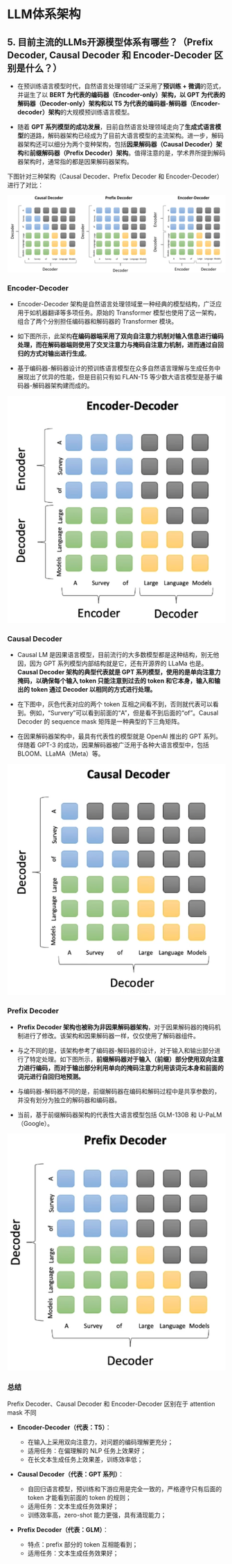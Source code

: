 # LLM体系架构

## 5. 目前主流的LLMs开源模型体系有哪些？（Prefix Decoder, Causal Decoder 和 Encoder-Decoder 区别是什么？）

- 在预训练语言模型时代，自然语言处理领域广泛采用了**预训练 + 微调**的范式，并诞生了以 **BERT 为代表的编码器（Encoder-only）架构，以 GPT 为代表的解码器（Decoder-only）架构和以 T5 为代表的编码器-解码器（Encoder-decoder）架构**的大规模预训练语言模型。

- 随着 **GPT 系列模型的成功发展**，目前自然语言处理领域走向了**生成式语言模型**的道路，解码器架构已经成为了目前大语言模型的主流架构。进一步，解码器架构还可以细分为两个变种架构，包括**因果解码器（Causal Decoder）架构**和**前缀解码器（Prefix Decoder）架构**。值得注意的是，学术界所提到解码器架构时，通常指的都是因果解码器架构。

下图针对三种架构（Causal Decoder、Prefix Decoder 和 Encoder-Decoder）进行了对比：

![](fig/03-arch.png)

### Encoder-Decoder

- Encoder-Decoder 架构是自然语言处理领域里一种经典的模型结构，广泛应用于如机器翻译等多项任务。原始的 Transformer 模型也使用了这一架构，组合了两个分别担任编码器和解码器的 Transformer 模块。

- 如下图所示，此架构**在编码器端采用了双向自注意力机制对输入信息进行编码处理，而在解码器端则使用了交叉注意力与掩码自注意力机制，进而通过自回归的方式对输出进行生成**。

- 基于编码器-解码器设计的预训练语言模型在众多自然语言理解与生成任务中展现出了优异的性能，但是目前只有如 FLAN-T5 等少数大语言模型是基于编码器-解码器架构建而成的。


<center>
    <img src="fig/03-encoder-decoder.png">
</center>

### Causal Decoder

- Causal LM 是因果语言模型，目前流行的大多数模型都是这种结构，别无他因，因为 GPT 系列模型内部结构就是它，还有开源界的 LLaMa 也是。**Causal Decoder 架构的典型代表就是 GPT 系列模型，使用的是单向注意力掩码，以确保每个输入 token 只能注意到过去的 token 和它本身，输入和输出的 token 通过 Decoder 以相同的方式进行处理。**

- 在下图中，灰色代表对应的两个 token 互相之间看不到，否则就代表可以看到。例如，“Survery”可以看到前面的“A”，但是看不到后面的“of”。Causal Decoder 的 sequence mask 矩阵是一种典型的下三角矩阵。

- 在因果解码器架构中，最具有代表性的模型就是 OpenAI 推出的 GPT 系列。伴随着 GPT-3 的成功，因果解码器被广泛用于各种大语言模型中，包括 BLOOM、LLaMA（Meta）等。

<center>
    <img src="fig/03-causal_decoder.png">
</center>

### Prefix Decoder

- **Prefix Decoder 架构也被称为非因果解码器架构**，对于因果解码器的掩码机制进行了修改。该架构和因果解码器一样，仅仅使用了解码器组件。

- 与之不同的是，该架构参考了编码器-解码器的设计，对于输入和输出部分进行了特定处理。如下图所示，**前缀解码器对于输入（前缀）部分使用双向注意力进行编码，而对于输出部分利用单向的掩码注意力利用该词元本身和前面的词元进行自回归地预测。**

- 与编码器-解码器不同的是，前缀解码器在编码和解码过程中是共享参数的，并没有划分为独立的解码器和编码器。

- 当前，基于前缀解码器架构的代表性大语言模型包括 GLM-130B 和 U-PaLM（Google）。

<center>
    <img src="fig/03-prefix_decoder.png">
</center>


### 总结

Prefix Decoder、Causal Decoder 和 Encoder-Decoder 区别在于 attention mask 不同

- **Encoder-Decoder（代表：T5）**：
    - 在输入上采用双向注意力，对问题的编码理解更充分；
    - 适用任务：在偏理解的 NLP 任务上效果好；
    - 在长文本生成任务上效果差，训练效率低；

- **Causal Decoder（代表：GPT 系列）**：
    - 自回归语言模型，预训练和下游应用是完全一致的，严格遵守只有后面的 token 才能看到前面的 token 的规则；
    - 适用任务：文本生成任务效果好；
    - 训练效率高，zero-shot 能力更强，具有涌现能力；

- **Prefix Decoder（代表：GLM）**：
    - 特点：prefix 部分的 token 互相能看到；
    - 适用任务：文本生成任务效果好；

